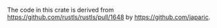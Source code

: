 <!--
     Copyright 2023, Colias Group, LLC

     SPDX-License-Identifier: CC-BY-SA-4.0
-->

The code in this crate is derived from https://github.com/rustls/rustls/pull/1648 by https://github.com/japaric.
